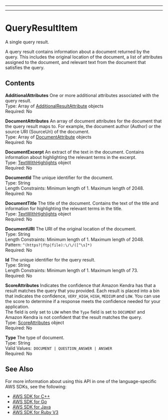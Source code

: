 --------

--------

# QueryResultItem<a name="API_QueryResultItem"></a>

A single query result\.

A query result contains information about a document returned by the query\. This includes the original location of the document, a list of attributes assigned to the document, and relevant text from the document that satisfies the query\.

## Contents<a name="API_QueryResultItem_Contents"></a>

 **AdditionalAttributes**   <a name="Kendra-Type-QueryResultItem-AdditionalAttributes"></a>
One or more additional attributes associated with the query result\.  
Type: Array of [AdditionalResultAttribute](API_AdditionalResultAttribute.md) objects  
Required: No

 **DocumentAttributes**   <a name="Kendra-Type-QueryResultItem-DocumentAttributes"></a>
An array of document attributes for the document that the query result maps to\. For example, the document author \(Author\) or the source URI \(SourceUri\) of the document\.  
Type: Array of [DocumentAttribute](API_DocumentAttribute.md) objects  
Required: No

 **DocumentExcerpt**   <a name="Kendra-Type-QueryResultItem-DocumentExcerpt"></a>
An extract of the text in the document\. Contains information about highlighting the relevant terms in the excerpt\.  
Type: [TextWithHighlights](API_TextWithHighlights.md) object  
Required: No

 **DocumentId**   <a name="Kendra-Type-QueryResultItem-DocumentId"></a>
The unique identifier for the document\.  
Type: String  
Length Constraints: Minimum length of 1\. Maximum length of 2048\.  
Required: No

 **DocumentTitle**   <a name="Kendra-Type-QueryResultItem-DocumentTitle"></a>
The title of the document\. Contains the text of the title and information for highlighting the relevant terms in the title\.  
Type: [TextWithHighlights](API_TextWithHighlights.md) object  
Required: No

 **DocumentURI**   <a name="Kendra-Type-QueryResultItem-DocumentURI"></a>
The URI of the original location of the document\.  
Type: String  
Length Constraints: Minimum length of 1\. Maximum length of 2048\.  
Pattern: `^(https?|ftp|file):\/\/([^\s]*)`   
Required: No

 **Id**   <a name="Kendra-Type-QueryResultItem-Id"></a>
The unique identifier for the query result\.  
Type: String  
Length Constraints: Minimum length of 1\. Maximum length of 73\.  
Required: No

 **ScoreAttributes**   <a name="Kendra-Type-QueryResultItem-ScoreAttributes"></a>
Indicates the confidence that Amazon Kendra has that a result matches the query that you provided\. Each result is placed into a bin that indicates the confidence, `VERY_HIGH`, `HIGH`, `MEDIUM` and `LOW`\. You can use the score to determine if a response meets the confidence needed for your application\.  
The field is only set to `LOW` when the `Type` field is set to `DOCUMENT` and Amazon Kendra is not confident that the result matches the query\.  
Type: [ScoreAttributes](API_ScoreAttributes.md) object  
Required: No

 **Type**   <a name="Kendra-Type-QueryResultItem-Type"></a>
The type of document\.   
Type: String  
Valid Values:` DOCUMENT | QUESTION_ANSWER | ANSWER`   
Required: No

## See Also<a name="API_QueryResultItem_SeeAlso"></a>

For more information about using this API in one of the language\-specific AWS SDKs, see the following:
+  [AWS SDK for C\+\+](https://docs.aws.amazon.com/goto/SdkForCpp/kendra-2019-02-03/QueryResultItem) 
+  [AWS SDK for Go](https://docs.aws.amazon.com/goto/SdkForGoV1/kendra-2019-02-03/QueryResultItem) 
+  [AWS SDK for Java](https://docs.aws.amazon.com/goto/SdkForJava/kendra-2019-02-03/QueryResultItem) 
+  [AWS SDK for Ruby V3](https://docs.aws.amazon.com/goto/SdkForRubyV3/kendra-2019-02-03/QueryResultItem) 